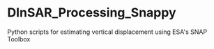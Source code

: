 # DInSAR_Processing_Snappy
Python scripts for estimating vertical displacement using ESA's SNAP Toolbox 
